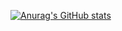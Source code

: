 [![Anurag's GitHub stats](https://github-readme-stats.vercel.app/api?username=hecate946)](https://github.com/anuraghazra/github-readme-stats)
